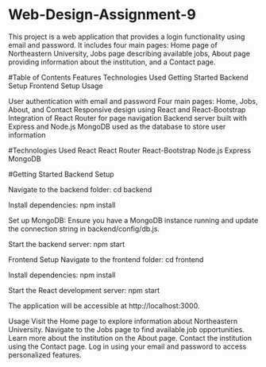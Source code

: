 # Web-Design-Assignment-9

This project is a web application that provides a login functionality using email and password. It includes four main pages: Home page of Northeastern University, Jobs page describing available jobs, About page providing information about the institution, and a Contact page.

#Table of Contents
Features
Technologies Used
Getting Started
Backend Setup
Frontend Setup
Usage

User authentication with email and password
Four main pages: Home, Jobs, About, and Contact
Responsive design using React and React-Bootstrap
Integration of React Router for page navigation
Backend server built with Express and Node.js
MongoDB used as the database to store user information

#Technologies Used
React
React Router
React-Bootstrap
Node.js
Express
MongoDB

#Getting Started
Backend Setup

Navigate to the backend folder:
cd backend

Install dependencies:
npm install

Set up MongoDB: Ensure you have a MongoDB instance running and update the connection string in backend/config/db.js.

Start the backend server:
npm start

Frontend Setup
Navigate to the frontend folder:
cd frontend

Install dependencies:
npm install

Start the React development server:
npm start

The application will be accessible at http://localhost:3000.

Usage
Visit the Home page to explore information about Northeastern University.
Navigate to the Jobs page to find available job opportunities.
Learn more about the institution on the About page.
Contact the institution using the Contact page.
Log in using your email and password to access personalized features.
